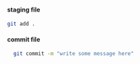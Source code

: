 #### staging file

```bash
git add .
```

#### commit file
```bash
  git commit -m "write some message here"
```
